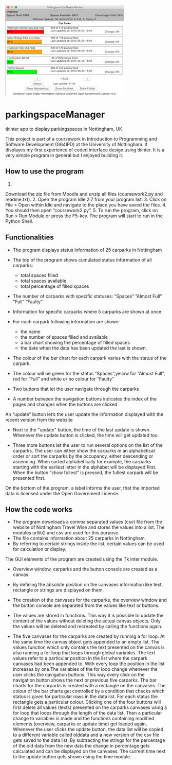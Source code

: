 ![alt tag](https://github.com/joiro/parkingspaceManager/blob/master/screen1.png)
# parkingspaceManager
tkinter app to display parkingspaces in Nottingham, UK

This project is part of a coursework in Introduction to Programming and Software Development (G64IPD) at 
the University of Nottingham.
It displayes my first experience of coded interface design using tkinter. 
It is a very simple program in general but I enjoyed building it.


How to use the program
-
1. 
Download the zip file from Moodle and unzip all files (coursework2.py and readme.txt).
2. Open the program Idle 2.7 from your program list. 
3. Click on File > Open within Idle and navigate to the place you have saved the files. 
4. You should then open “coursework2.py”. 
5. To run the program, click on Run > Run Module or press the F5-key. The program will start to run in the Python Shell.


Functionalities
-
- The program displays status information of 25 carparks in Nottingham
- The top of the program shows cumulated status information of all carparks: 
	- total spaces filled
	- total spaces available
	- total percentage of filled spaces
- The number of carparks with specific statuses:
	“Spaces”
	”Almost Full”
	”Full”
	“Faulty” 

- Information for specific carparks where 5 carparks are shown at once
- For each carpark following information are shown: 
	- the name
	- the number of spaces filled and available
	- a bar chart showing the percentage of filled spaces
	- the date when the data has been updated the last is shown. 
- The colour of the bar chart for each carpark varies with the status of the carpark. 
- The colour will be green for the status “Spaces”,yellow for “Almost Full”, red for “Full” and white or no 
  colour for “Faulty”
- Two buttons that let the user navigate through the carparks 
- A number between the navigation buttons indicates the index of the pages and changes when the buttons are clicked

An “update” button let’s the user update the information displayed with the recent version from the website
- Next to the "update" button, the time of the last update is shown. Whenever the update button is clicked, the time will get 
  updated too.

- Three more buttons let the user to run several options on the list of the carparks. The user can either show the carparks 
  in an alphabetical order or 
sort the carparks by the occupancy, either descending or ascending. When sorted alphabetically 
for example, the carparks starting with the earliest letter in the alphabet will be displayed 
first. When the button “show fullest” is pressed, the fullest carpark will be presented first.

On the bottom of the program, a label informs the user, that the imported data is licensed under 
the Open Government License.


How the code works
-
- The program downloads a comma separated values (csv) file from the website of Nottingham Travel 
  Wise and stores the values into a list. The modules urllib2 and csv are used for this purpose. 
- The file contains information about 25 carparks in Nottingham.
- By referring to certain strings inside the list, certain values can be used for calculation or display.

The GUI elements of the program are created using the Tk inter module. 
- Overview window, carparks and the button console are created as a canvas. 
- By defining the absolute position on the canvases information like text, rectangle or strings are displayed on them.
 
- The creation of the canvases for the carparks, the overview window and the button console are separated from the values 
  like text or buttons. 
- The values are stored in functions. This way it is possible to update the content of the values without deleting 
  the actual canvas objects. Only the values will be deleted and recreated by calling the functions 
  again. 
- The five canvases for the carparks are created by running a for loop. 
  At the same time the canvas object gets appended to an empty list. The values function which only contains the text presented on 
the canvas is also running a for loop that loops through global variables. The text values refer to a 
particular position in the list where the carpark canvases had been appended to. With every loop the 
position in the list increases by one.The variables of the for loop change whenever the user clicks the 
navigation buttons. This way every click on the navigation button shows the next or previous five 
carparks.
The bar charts for the carparks is created with a rectangle on the canvases. The colour of the 
bar charts get controlled by a condition that checks which status is given for particular rows in the data 
list. For each status the rectangle gets a particular colour.
Clicking one of the four buttons will first 
delete all values (texts) presented on the carparks canvases using a for loop that loops through the length 
of the data list. Then a particular change to variables is made and the functions containing modified 
elements (overview, carparks or update time) get loaded again.
Whenever the user clicks the update button, 
the data list will be copied to a different variable called olddata and a new version of the csv file gets 
saved to the data list. By subtracting the strings for the percentage of the old data from the new data the 
change in percentage gets calculated and can be displayed on the canvases.
The current time next to the update button gets shown using the time module.

